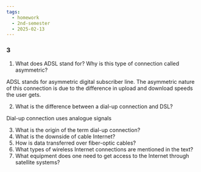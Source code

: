 ```yaml
---
tags:
  - homework
  - 2nd-semester
  - 2025-02-13
---
```


### 3

1. What does ADSL stand for? Why is this type of connection called asymmetric?

ADSL stands for asymmetric digital subscriber line. The asymmetric nature of this connection is due to the difference in upload and download speeds the user gets.

2. What is the difference between a dial-up connection and DSL?

Dial-up connection uses analogue signals 

3. What is the origin of the term dial-up connection?
4. What is the downside of cable Internet?
5. How is data transferred over fiber-optic cables?
6. What types of wireless Internet connections are mentioned in the text?
7. What equipment does one need to get access to the Internet through satellite
systems? 

